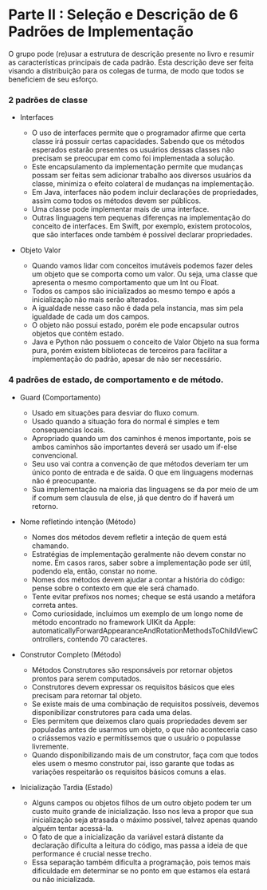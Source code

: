 # Parte II : Seleção e Descrição de 6 Padrões de Implementação
O grupo pode (re)usar a estrutura de descrição presente no livro e resumir as características principais de cada padrão. Esta descrição deve ser feita visando a distribuição para os colegas de turma, de modo que todos se beneficiem de seu esforço.

### 2 padrões de classe 
- Interfaces
  - O uso de interfaces permite que o programador afirme que certa classe irá possuir certas capacidades. Sabendo que os métodos esperados estarão presentes os usuários dessas classes não precisam se preocupar em como foi implementada a solução.
  - Este encapsulamento da implementação permite que mudanças possam ser feitas sem adicionar trabalho aos diversos usuários da classe, minimiza o efeito colateral de mudanças na implementação.
  - Em Java, interfaces não podem incluir declarações de propriedades, assim como todos os métodos devem ser públicos.
  - Uma classe pode implementar mais de uma interface.
  - Outras linguagens tem pequenas diferenças na implementação do conceito de interfaces. Em Swift, por exemplo, existem protocolos, que são interfaces onde também é possível declarar propriedades. 

- Objeto Valor
  - Quando vamos lidar com conceitos imutáveis podemos fazer deles um objeto que se comporta como um valor. Ou seja, uma classe que apresenta o mesmo comportamento que um Int ou Float. 
  - Todos os campos são inicializados ao mesmo tempo e após a inicialização não mais serão alterados.
  - A igualdade nesse caso não é dada pela instancia, mas sim pela igualdade de cada um dos campos.
  - O objeto não possui estado, porém ele pode encapsular outros objetos que contém estado.
  - Java e Python não possuem o conceito de Valor Objeto na sua forma pura, porém existem bibliotecas de terceiros para facilitar a implementação do padrão, apesar de não ser necessário.

### 4 padrões de estado, de comportamento e de método.
- Guard (Comportamento) 
  - Usado em situações para desviar do fluxo comum.
  - Usado quando a situação fora do normal é simples e tem consequencias locais.
  - Apropriado quando um dos caminhos é menos importante, pois se ambos caminhos são importantes deverá ser usado um if-else convencional.
  - Seu uso vai contra a convenção de que métodos deveriam ter um único ponto de entrada e de saída. O que em linguagens modernas não é preocupante.
  - Sua implementação na maioria das linguagens se da por meio de um if comum sem clausula de else, já que dentro do if haverá um retorno.


- Nome refletindo intenção (Método)
  - Nomes dos métodos devem refletir a inteção de quem está chamando.
  - Estratégias de implementação geralmente não devem constar no nome. Em casos raros, saber sobre a implementação pode ser útil, podendo ela, então, constar no nome.
  - Nomes dos métodos devem ajudar a contar a história do código: pense sobre o contexto em que ele será chamado.
  - Tente evitar prefixos nos nomes; cheque se está usando a metáfora correta antes.
  - Como curiosidade, incluimos um exemplo de um longo nome de método encontrado no framework UIKit da Apple: automaticallyForwardAppearanceAndRotationMethodsToChildViewControllers, contendo 70 caracteres.


- Construtor Completo (Método)
  - Métodos Construtores são responsáveis por retornar objetos prontos para serem computados.
  - Construtores devem expressar os requisitos básicos que eles precisam para retornar tal objeto.
  - Se existe mais de uma combinação de requisitos possíveis, devemos disponibilizar construtores para cada uma delas.
  - Eles permitem que deixemos claro quais propriedades devem ser populadas antes de usarmos um objeto, o que não aconteceria caso o criássemos vazio e permitíssemos que o usuário o populasse livremente.
  - Quando disponibilizando mais de um construtor, faça com que todos eles usem o mesmo construtor pai, isso garante que todas as variações respeitarão os requisitos básicos comuns a elas.

- Inicialização Tardia (Estado)
  - Alguns campos ou objetos filhos de um outro objeto podem ter um custo muito grande de inicialização. Isso nos leva a propor que sua inicialização seja atrasada o máximo possível, talvez apenas quando alguém tentar acessá-la.
  - O fato de que a inicialização da variável estará distante da declaração dificulta a leitura do código, mas passa a ideia de que performance é crucial nesse trecho.
  - Essa separação também dificulta a programação, pois temos mais dificuldade em determinar se no ponto em que estamos ela estará ou não inicializada.
